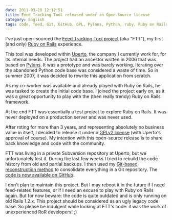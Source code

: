 ```yaml
---
date: 2011-03-28 12:12:51
title: Feed Tracking Tool released under an Open-Source license
category: English
tags: code, feed, Git, GitHub, GPL, Pylons, Python, ruby, Ruby on Rails, Uperto, Web
---
```


I've just open-sourced the [Feed Tracking Tool project](http://github.com/kdeldycke/feed-tracking-tool) (aka "FTT"), my first (and only) [Ruby on Rails](http://rubyonrails.org/) experience.

This tool was developed within [Uperto](http://uperto.com), the company I currently work for, for its internal needs. The project had an ancestor written in 2006 that was based on [Pylons](http://pylonshq.com). It was a prototype and was barely working. Iterating over the abandoned Python code base was considered a waste of time. So in summer 2007, it was decided to rewrite this application from scratch.

As my co-worker was available and already played with Ruby on Rails, he was tasked to create the initial code base. I joined the project early on, as it was a great opportunity to play with the (then really trendy) Ruby on Rails framework.

At the end FTT was essentially a test project to explore Ruby on Rails. It was never deployed on a production server and was never used.

After roting for more than 3 years, and representing absolutely no business value in itself, I decided to release it under a [GPLv2 license](http://www.gnu.org/licenses/gpl-2.0.html) (with Uperto's approval of course). My intention with this open-source release is to share back knowledge and code with the community.

FTT was living in a private Subversion repository at Uperto, but we unfortunately lost it. During the last few weeks I tried to rebuild the code history from old and partial backups. I then used my [Git-based reconstruction method](http://kevin.deldycke.com/2010/06/git-commit-history-reconstruction/) to consolidate everything in a Git repository. The [code is now available on GitHub](http://github.com/kdeldycke/feed-tracking-tool).

I don't plan to maintain this project. But I may reboot it in the future if I need feed-related features, or if I need an excuse to play with Ruby on Rails again. But for now beware: the code is quite outdated and is only running on old Rails 1.2.x. This project should be considered as an ugly legacy code base. So please be indulgent while looking at FTT's code: it was the work of unexperienced RoR developers! ;)
